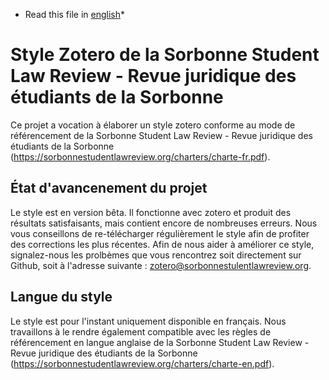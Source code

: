 * Read this file in [english](./readme-en.md)*

# Style Zotero de la Sorbonne Student Law Review - Revue juridique des étudiants de la Sorbonne

 Ce projet a vocation à élaborer un style zotero conforme au mode de référencement de la  Sorbonne Student Law Review - Revue juridique des étudiants de la Sorbonne (https://sorbonnestudentlawreview.org/charters/charte-fr.pdf).

 ## État d'avancenement du projet

 Le style est en version bêta. Il fonctionne avec zotero et produit des résultats satisfaisants, mais contient encore de nombreuses erreurs. Nous vous conseillons de re-télécharger régulièrement le style afin de profiter des corrections les plus récentes.
Afin de nous aider à améliorer ce style, signalez-nous les prolbèmes que vous rencontrez soit directement sur Github, soit à l'adresse suivante : zotero@sorbonnestulentlawreview.org.

## Langue du style

Le style est pour l'instant uniquement disponible en français. Nous travaillons à le rendre également compatible avec les règles de référencement en langue anglaise de la Sorbonne Student Law Review - Revue juridique des étudiants de la Sorbonne (https://sorbonnestudentlawreview.org/charters/charte-en.pdf).
